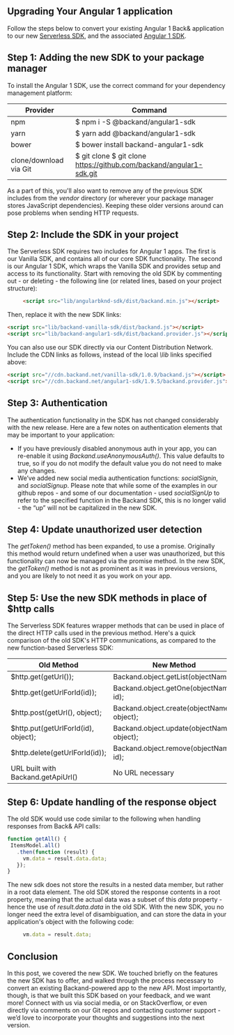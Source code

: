 ## Upgrading Your Angular 1 application
Follow the steps below to convert your existing Angular 1 Back& application to our new [Serverless SDK](https://github.com/backand/vanilla-sdk), and the associated [Angular 1 SDK](https://github.com/backand/angular1-sdk).

## Step 1: Adding the new SDK to your package manager
To install the Angular 1 SDK, use the correct command for your dependency management platform:

| Provider | Command |
| -------- | ------- |
| npm | $ npm i -S @backand/angular1-sdk |
| yarn | $ yarn add @backand/angular1-sdk |
| bower | $ bower install backand-angular1-sdk |
| clone/download via Git | $ git clone $ git clone https://github.com/backand/angular1-sdk.git |

As a part of this, you'll also want to remove any of the previous SDK includes from the *vendor* directory (or wherever your package manager stores JavaScript dependencies). Keeping these older versions around can pose problems when sending HTTP requests.

## Step 2: Include the SDK in your project

The Serverless SDK requires two includes for Angular 1 apps. The first is our Vanilla SDK, and contains all of our core SDK functionality. The second is our Angular 1 SDK, which wraps the Vanilla SDK and provides setup and access to its functionality. Start with removing the old SDK by commenting out - or deleting - the following line (or related lines, based on your project structure):

```html
     <script src="lib/angularbknd-sdk/dist/backand.min.js"></script>
```
Then, replace it with the new SDK links:

```html
<script src="lib/backand-vanilla-sdk/dist/backand.js"></script>
<script src="lib/backand-angular1-sdk/dist/backand.provider.js"></script>
```

You can also use our SDK directly via our Content Distribution Network. Include the CDN links as follows, instead of the local *\lib* links specified above:

```html
<script src="//cdn.backand.net/vanilla-sdk/1.0.9/backand.js"></script>
<script src="//cdn.backand.net/angular1-sdk/1.9.5/backand.provider.js"></script>
```

## Step 3: Authentication

The authentication functionality in the SDK has not changed considerably with the new release. Here are a few notes on authentication elements that may be important to your application:

* If you have previously disabled anonymous auth in your app, you can re-enable it using *Backand.useAnonymousAuth()*. This value defaults to true, so if you do not modify the default value you do not need to make any changes.
* We’ve added new social media authentication functions:  *socialSignin*, and *socialSignup*. Please note that while some of the examples in our github repos - and some of our documentation - used *socialSignUp*  to refer to the specified function in the Backand SDK, this is no longer valid - the “up” will not be capitalized in the new SDK.

## Step 4: Update unauthorized user detection

The *getToken()* method has been expanded, to use a promise. Originally this method would return undefined when a user was unauthorized, but this functionality can now be managed via the promise method. In the new SDK, the *getToken()* method is not as prominent as it was in previous versions, and you are likely to not need it as you work on your app.

## Step 5: Use the new SDK methods in place of $http calls

The Serverless SDK features wrapper methods that can be used in place of the direct HTTP calls used in the previous method. Here's a quick comparison of the old SDK's HTTP communications, as compared to the new function-based Serverless SDK:


| **Old Method** | **New Method** |
| -------------- | -------------- |
| $http.get(getUrl()); | Backand.object.getList(objectName); |
| $http.get(getUrlForId(id)); | Backand.object.getOne(objectName, id); |
| $http.post(getUrl(), object); | Backand.object.create(objectName, object); |
| $http.put(getUrlForId(id), object); | Backand.object.update(objectName, object); |
| $http.delete(getUrlForId(id)); | Backand.object.remove(objectName, id); |
| URL built with Backand.getApiUrl() | No URL necessary |

## Step 6: Update handling of the response object

The old SDK would use code similar to the following when handling responses from Back& API calls:

```javascript
function getAll() {
 ItemsModel.all()
   .then(function (result) {
     vm.data = result.data.data;
   });
}
```

The new sdk does not store the results in a nested data member, but rather in a root data element. The old SDK stored the response contents in a root property, meaning that the actual data was a subset of this *data* property - hence the use of *result.data.data* in the old SDK. With the new SDK, you no longer need the extra level of disambiguation, and can store the data in your application's object with the following code:

```javascript
     vm.data = result.data;
```

## Conclusion
In this post, we covered the new SDK. We touched briefly on the features the new SDK has to offer, and walked through the process necessary to convert an existing Backand-powered app to the new API. Most importantly, though, is that we built this SDK based on your feedback, and we want more! Connect with us via social media, or on StackOverflow, or even directly via comments on our Git repos and contacting customer support - we’d love to incorporate your thoughts and suggestions into the next version.
